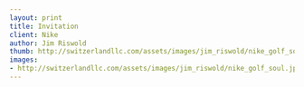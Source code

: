 ```yaml
--- 
layout: print
title: Invitation
client: Nike
author: Jim Riswold
thumb: http://switzerlandllc.com/assets/images/jim_riswold/nike_golf_soul-small.jpg
images: 
- http://switzerlandllc.com/assets/images/jim_riswold/nike_golf_soul.jpg
---
```

